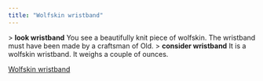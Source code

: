 ```yaml
---
title: "Wolfskin wristband"
---
```


\> **look wristband**
You see a beautifully knit piece of wolfskin. The wristband must have
been
made by a craftsman of Old.
\> **consider wristband**
It is a wolfskin wristband.
It weighs a couple of ounces.

[Wolfskin wristband](Category:Wrist_items "wikilink")